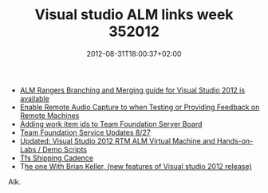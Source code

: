 ﻿---
title: "Visual studio ALM links week 352012"
description: ""
date: 2012-08-31T18:00:37+02:00
draft: false
tags: [ALM,Visual Studio ALM]
categories: [Tfs]
---
- [ALM Rangers Branching and Merging guide for Visual Studio 2012 is available](http://blogs.msdn.com/b/visualstudioalm/archive/2012/08/24/alm-rangers-branching-and-merging-guide-for-visual-studio-2012-is-available.aspx)
- [Enable Remote Audio Capture to when Testing or Providing Feedback on Remote Machines](http://blogs.msdn.com/b/visualstudioalm/archive/2012/08/24/enable-remote-audio-capture.aspx)
- [Adding work item ids to Team Foundation Server Board](http://pascoal.net/2012/08/adding-work-item-ids-to-team-foundation-server-board/?utm_source=feedburner&amp;utm_medium=feed&amp;utm_campaign=Feed%3A+tspascoal+%28Tiago+Pascoal%29)
- [Team Foundation Service Updates 8/27](http://tfspreview.com/en-us/home/news/2012/aug-27/)
- [Updated: Visual Studio 2012 RTM ALM Virtual Machine and Hands-on-Labs / Demo Scripts](http://blogs.msdn.com/b/briankel/archive/2012/08/24/updated-visual-studio-2012-rtm-alm-virtual-machine-and-hands-on-labs-demo-scripts.aspx)
- [Tfs Shipping Cadence](http://blogs.msdn.com/b/bharry/archive/2012/08/28/tfs-shipping-cadence.aspx)
- T[he one With Brian Keller, (new features of Visual studio 2012 release)](http://radiotfs.com/Show/47/TheonewithBrianKeller)

Alk.
